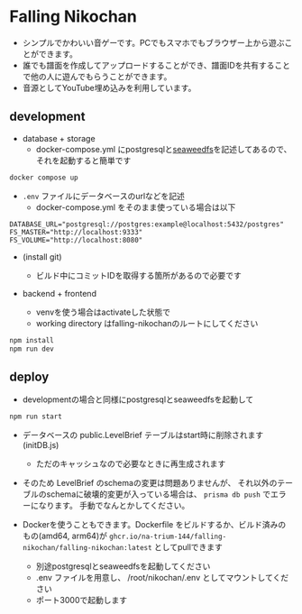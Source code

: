 # Falling Nikochan

* シンプルでかわいい音ゲーです。PCでもスマホでもブラウザー上から遊ぶことができます。
* 誰でも譜面を作成してアップロードすることができ、譜面IDを共有することで他の人に遊んでもらうことができます。
* 音源としてYouTube埋め込みを利用しています。

## development

* database + storage
    * docker-compose.yml にpostgresqlと[seaweedfs](https://github.com/seaweedfs/seaweedfs)を記述してあるので、それを起動すると簡単です
```sh
docker compose up
```

* `.env` ファイルにデータベースのurlなどを記述
    * docker-compose.yml をそのまま使っている場合は以下
```
DATABASE_URL="postgresql://postgres:example@localhost:5432/postgres"
FS_MASTER="http://localhost:9333"
FS_VOLUME="http://localhost:8080"
```

* (install git)
    * ビルド中にコミットIDを取得する箇所があるので必要です

* backend + frontend
    * venvを使う場合はactivateした状態で
    * working directory はfalling-nikochanのルートにしてください
```sh
npm install
npm run dev
```

## deploy

* developmentの場合と同様にpostgresqlとseaweedfsを起動して
```sh
npm run start
```

* データベースの public.LevelBrief テーブルはstart時に削除されます (initDB.js)
    * ただのキャッシュなので必要なときに再生成されます
* そのため LevelBrief のschemaの変更は問題ありませんが、
それ以外のテーブルのschemaに破壊的変更が入っている場合は、 `prisma db push` でエラーになります。
手動でなんとかしてください。

* Dockerを使うこともできます。Dockerfile をビルドするか、ビルド済みのもの(amd64, arm64)が `ghcr.io/na-trium-144/falling-nikochan/falling-nikochan:latest` としてpullできます
    * 別途postgresqlとseaweedfsを起動してください
    * .env ファイルを用意し、 /root/nikochan/.env としてマウントしてください
    * ポート3000で起動します
